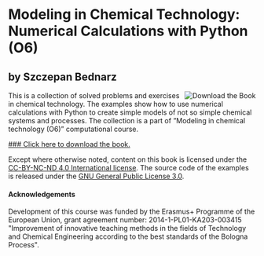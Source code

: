 # Modeling in Chemical Technology: Numerical Calculations with Python (O6)
## by Szczepan Bednarz
[<img align="right" src="https://github.com/sbednarz/O6/raw/master/cover.png" 
alt="Download the Book">](https://github.com/sbednarz/O6/raw/master/O6course.pdf)

This is a collection of solved problems and exercises in chemical technology. The examples show how to use
numerical calculations with Python to create simple models of not so simple chemical systems and processes.
The collection is a part of ”Modeling in chemical technology (O6)” computational course.

[### Click here to download the book.](https://github.com/sbednarz/O6/raw/master/O6course.pdf)

Except where otherwise noted, content on this book is licensed under the [CC-BY-NC-ND 4.0 International license](https://creativecommons.org/licenses/by-nc-nd/4.0/). 
The source code of the examples is released under the [GNU General Public License 3.0](https://www.gnu.org/licenses/gpl-3.0.txt).


#### Acknowledgements
Development of this course was funded by the Erasmus+ Programme of the European Union, grant agreement
number: 2014-1-PL01-KA203-003415 "Improvement of innovative teaching methods in the fields of Technology
and Chemical Engineering according to the best standards of the Bologna Process".
